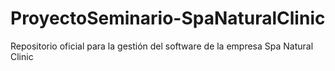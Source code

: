 # ProyectoSeminario-SpaNaturalClinic
Repositorio oficial para la gestión del software de la empresa Spa Natural Clinic
